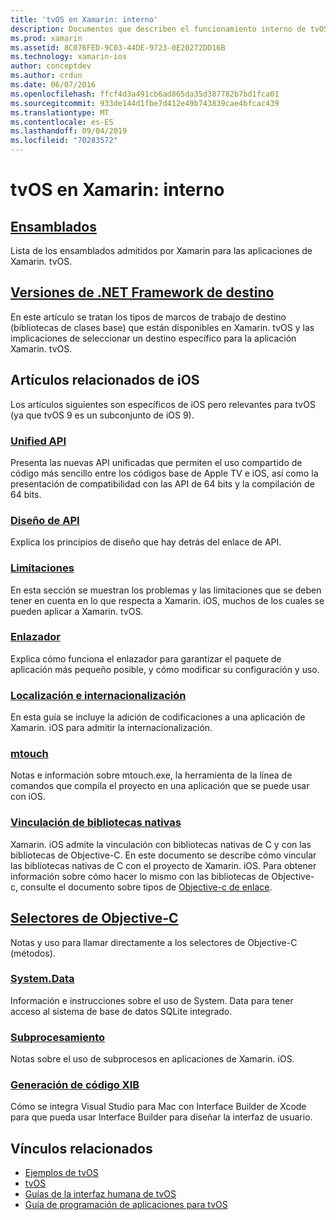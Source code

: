 ```yaml
---
title: 'tvOS en Xamarin: interno'
description: Documentos que describen el funcionamiento interno de tvOS en Xamarin, que se basa en Xamarin. iOS. El contenido de los vínculos describe los ensamblados, las plataformas de destino y los conceptos de iOS relacionados.
ms.prod: xamarin
ms.assetid: 8C076FED-9C03-44DE-9723-0E20272DD16B
ms.technology: xamarin-ios
author: conceptdev
ms.author: crdun
ms.date: 06/07/2016
ms.openlocfilehash: ffcf4d3a491cb6ad865da35d387782b7bd1fca01
ms.sourcegitcommit: 933de144d1fbe7d412e49b743839cae4bfcac439
ms.translationtype: MT
ms.contentlocale: es-ES
ms.lasthandoff: 09/04/2019
ms.locfileid: "70283572"
---
```

# <a name="tvos-in-xamarin-internals"></a>tvOS en Xamarin: interno 

## <a name="assembliesiostvosinternalsassembliesmd"></a>[Ensamblados](~/ios/tvos/internals/assemblies.md)

Lista de los ensamblados admitidos por Xamarin para las aplicaciones de Xamarin. tvOS.

## <a name="target-frameworksiostvosinternalsframeworksmd"></a>[Versiones de .NET Framework de destino](~/ios/tvos/internals/frameworks.md)

En este artículo se tratan los tipos de marcos de trabajo de destino (bibliotecas de clases base) que están disponibles en Xamarin. tvOS y las implicaciones de seleccionar un destino específico para la aplicación Xamarin. tvOS.

## <a name="related-ios-articles"></a>Artículos relacionados de iOS

Los artículos siguientes son específicos de iOS pero relevantes para tvOS (ya que tvOS 9 es un subconjunto de iOS 9).

### <a name="unified-apicross-platformmaciosunifiedindexmd"></a>[Unified API](~/cross-platform/macios/unified/index.md)

Presenta las nuevas API unificadas que permiten el uso compartido de código más sencillo entre los códigos base de Apple TV e iOS, así como la presentación de compatibilidad con las API de 64 bits y la compilación de 64 bits.  

### <a name="api-designiosinternalsapi-designindexmd"></a>[Diseño de API](~/ios/internals/api-design/index.md)

Explica los principios de diseño que hay detrás del enlace de API.

### <a name="limitationsiosinternalslimitationsmd"></a>[Limitaciones](~/ios/internals/limitations.md)

En esta sección se muestran los problemas y las limitaciones que se deben tener en cuenta en lo que respecta a Xamarin. iOS, muchos de los cuales se pueden aplicar a Xamarin. tvOS.

### <a name="linkeriosdeploy-testlinkermd"></a>[Enlazador](~/ios/deploy-test/linker.md)

Explica cómo funciona el enlazador para garantizar el paquete de aplicación más pequeño posible, y cómo modificar su configuración y uso.

### <a name="localization-and-internationalizationiosapp-fundamentalslocalizationindexmd"></a>[Localización e internacionalización](~/ios/app-fundamentals/localization/index.md)

En esta guía se incluye la adición de codificaciones a una aplicación de Xamarin. iOS para admitir la internacionalización.

### <a name="mtouchiosdeploy-testmtouchmd"></a>[mtouch](~/ios/deploy-test/mtouch.md)

Notas e información sobre mtouch.exe, la herramienta de la línea de comandos que compila el proyecto en una aplicación que se puede usar con iOS.

### <a name="linking-native-librariesiosplatformnative-interopmd"></a>[Vinculación de bibliotecas nativas](~/ios/platform/native-interop.md)

Xamarin. iOS admite la vinculación con bibliotecas nativas de C y con las bibliotecas de Objective-C. En este documento se describe cómo vincular las bibliotecas nativas de C con el proyecto de Xamarin. iOS. Para obtener información sobre cómo hacer lo mismo con las bibliotecas de Objective-&nbsp; c, consulte el documento sobre tipos&nbsp;de [Objective-c de enlace](~/ios/platform/binding-objective-c/index.md).

## <a name="objective-c-selectorsiosinternalsobjective-c-selectorsmd"></a>[Selectores de Objective-C](~/ios/internals/objective-c-selectors.md)

Notas y uso para llamar directamente a los selectores de Objective-C (métodos).

### <a name="systemdataiosdata-cloudsystemdatamd"></a>[System.Data](~/ios/data-cloud/system.data.md)

Información e instrucciones sobre el uso de System. Data para tener acceso al sistema de base de datos SQLite integrado.

### <a name="threadingiosapp-fundamentalsthreadingmd"></a>[Subprocesamiento](~/ios/app-fundamentals/threading.md)

Notas sobre el uso de subprocesos en aplicaciones de Xamarin. iOS.

### <a name="xib-code-generationiosinternalsxib-code-generationmd"></a>[Generación de código XIB](~/ios/internals/xib-code-generation.md)

Cómo se integra Visual Studio para Mac con Interface Builder de Xcode para que pueda usar Interface Builder para diseñar la interfaz de usuario.

## <a name="related-links"></a>Vínculos relacionados

- [Ejemplos de tvOS](https://docs.microsoft.com/samples/browse/?products=xamarin&term=Xamarin.iOS+tvOS)
- [tvOS](https://developer.apple.com/tvos/)
- [Guías de la interfaz humana de tvOS](https://developer.apple.com/tvos/human-interface-guidelines/)
- [Guía de programación de aplicaciones para tvOS](https://developer.apple.com/library/prerelease/tvos/documentation/General/Conceptual/AppleTV_PG/)
